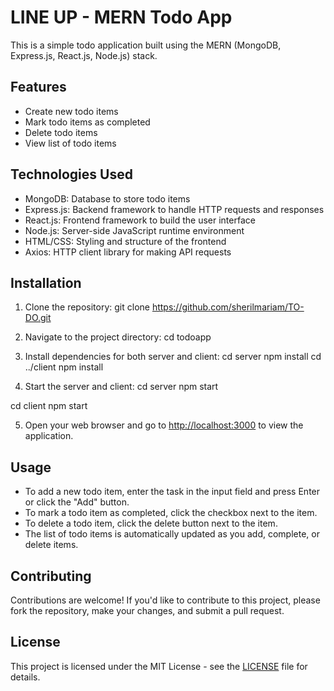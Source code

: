 # LINE UP - MERN Todo App

This is a simple todo application built using the MERN (MongoDB, Express.js, React.js, Node.js) stack.

## Features

- Create new todo items
- Mark todo items as completed
- Delete todo items
- View list of todo items

## Technologies Used

- MongoDB: Database to store todo items
- Express.js: Backend framework to handle HTTP requests and responses
- React.js: Frontend framework to build the user interface
- Node.js: Server-side JavaScript runtime environment
- HTML/CSS: Styling and structure of the frontend
- Axios: HTTP client library for making API requests

## Installation

1. Clone the repository:
   git clone https://github.com/sherilmariam/TO-DO.git

2. Navigate to the project directory:
  cd todoapp


3. Install dependencies for both server and client:
   cd server
  npm install
  cd ../client
  npm install


4. Start the server and client:
  cd server
  npm start

  cd client
  npm start


5. Open your web browser and go to [http://localhost:3000](http://localhost:3000) to view the application.

## Usage

- To add a new todo item, enter the task in the input field and press Enter or click the "Add" button.
- To mark a todo item as completed, click the checkbox next to the item.
- To delete a todo item, click the delete button next to the item.
- The list of todo items is automatically updated as you add, complete, or delete items.

## Contributing

Contributions are welcome! If you'd like to contribute to this project, please fork the repository, make your changes, and submit a pull request.

## License

This project is licensed under the MIT License - see the [LICENSE](LICENSE) file for details.



   
  
